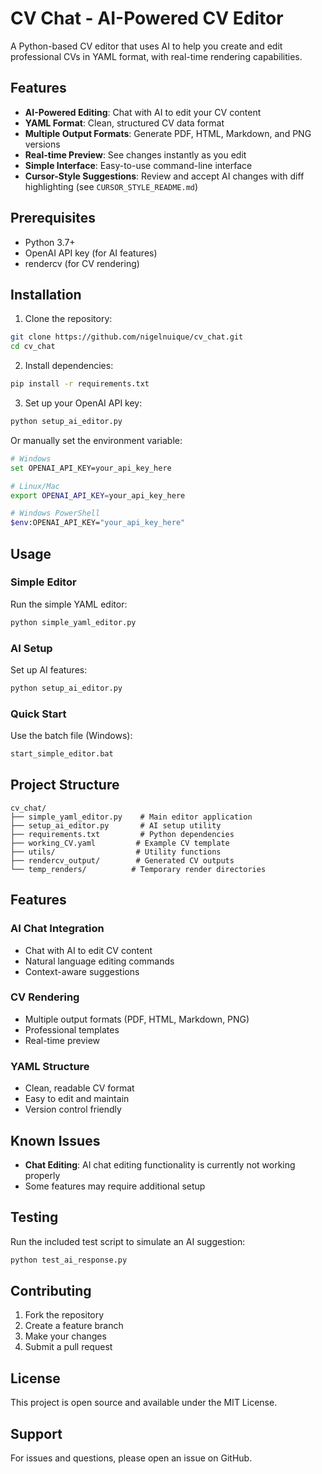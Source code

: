 # CV Chat - AI-Powered CV Editor

A Python-based CV editor that uses AI to help you create and edit professional CVs in YAML format, with real-time rendering capabilities.

## Features

- **AI-Powered Editing**: Chat with AI to edit your CV content
- **YAML Format**: Clean, structured CV data format
- **Multiple Output Formats**: Generate PDF, HTML, Markdown, and PNG versions
- **Real-time Preview**: See changes instantly as you edit
- **Simple Interface**: Easy-to-use command-line interface
- **Cursor-Style Suggestions**: Review and accept AI changes with diff highlighting (see `CURSOR_STYLE_README.md`)

## Prerequisites

- Python 3.7+
- OpenAI API key (for AI features)
- rendercv (for CV rendering)

## Installation

1. Clone the repository:
```bash
git clone https://github.com/nigelnuique/cv_chat.git
cd cv_chat
```

2. Install dependencies:
```bash
pip install -r requirements.txt
```

3. Set up your OpenAI API key:
```bash
python setup_ai_editor.py
```

Or manually set the environment variable:
```bash
# Windows
set OPENAI_API_KEY=your_api_key_here

# Linux/Mac
export OPENAI_API_KEY=your_api_key_here

# Windows PowerShell
$env:OPENAI_API_KEY="your_api_key_here"
```

## Usage

### Simple Editor
Run the simple YAML editor:
```bash
python simple_yaml_editor.py
```

### AI Setup
Set up AI features:
```bash
python setup_ai_editor.py
```

### Quick Start
Use the batch file (Windows):
```bash
start_simple_editor.bat
```

## Project Structure

```
cv_chat/
├── simple_yaml_editor.py    # Main editor application
├── setup_ai_editor.py       # AI setup utility
├── requirements.txt         # Python dependencies
├── working_CV.yaml         # Example CV template
├── utils/                  # Utility functions
├── rendercv_output/        # Generated CV outputs
└── temp_renders/          # Temporary render directories
```

## Features

### AI Chat Integration
- Chat with AI to edit CV content
- Natural language editing commands
- Context-aware suggestions

### CV Rendering
- Multiple output formats (PDF, HTML, Markdown, PNG)
- Professional templates
- Real-time preview

### YAML Structure
- Clean, readable CV format
- Easy to edit and maintain
- Version control friendly

## Known Issues

- **Chat Editing**: AI chat editing functionality is currently not working properly
- Some features may require additional setup

## Testing

Run the included test script to simulate an AI suggestion:
```bash
python test_ai_response.py
```

## Contributing

1. Fork the repository
2. Create a feature branch
3. Make your changes
4. Submit a pull request

## License

This project is open source and available under the MIT License.

## Support

For issues and questions, please open an issue on GitHub. 
